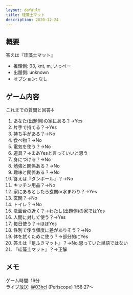 ```yaml
---
layout: default
title: 珪藻土マット
description: 2020-12-24
---
```


## 概要

答えは『珪藻土マット』

- 推理側: 03, knt, m, いっぺー
- 出題側: unknown
- オプション: なし

## ゲーム内容

これまでの質問と回答↓

1. あなた(出題側)の家にある？→Yes
2. 片手で持てる？→Yes
3. 持ち手がある？→No
4. 食べ物？→No
5. 電気を使う？→No
6. 道具？→まあYesと言っていいと思う
7. 身につける？→No
8. 勉強と関係ある？→No
9. 趣味と関係ある？→No
10. 答えは『ダンボール』？→No
11. キッチン用品？→No
12. 家にあるとしたら玄関or水まわり？→Yes
13. 玄関？→No
14. トイレ？→No
15. 洗面台の近く？→わたし(出題側)の家ではYes
16. 人間に対して使う？→Yes
17. 毎日使う？→ほぼYes
18. 性別で使う頻度に差がありそう？→No
19. 体を拭くために使う？→部分的にYes
20. 答えは『足ふきマット』？→No,思っていた単語ではない
21. 『珪藻土マット』？→正解

## メモ

ゲーム時間: 16分  
ライブ放送: [@03hcl](https://www.periscope.tv/03hcl/1djGXqDbONVJZ?t=1h58m27s) (Periscope) 1:58:27～
